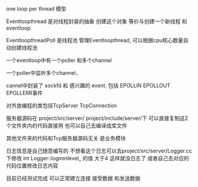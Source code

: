 one loop per thread 模型
 
Eventloopthread 是对线程封装的抽象  创建这个对象 等价与创建一个新线程 和eventloop

EventloopthreadPoll 是线程池 管理Eventloopthread, 可以根据cpu核心数量自动创建线程池


一个eventloop中有一个poller  和多个channel

一个poller中监听多个channel、

cannel中封装了 sockfd   和 感兴趣的 event, 包括 EPOLLIN  EPOLLOUT  EPOLLERR事件

对外放编程的类包括TcpServer TcpConnection

服务器源码在 project/src/server/ project/include/server/下 
可以直接复制这2个文件夹内的代码直接用
也可以自己去编译成库文件 

其他文件夹的代码和Tcp服务器源码无关  是业务模块

日志信息是自己随意编写的 不想看这个日志可以去project/src/server/Logger.cc 下修改
int Logger::logminlevel_ 的值 大于4  这样就没日志了
或者自己去对应的代码位置修改日志内容


目前已经测试完成 可以正常建立连接 接受数据 和发送数据